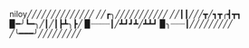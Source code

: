 niloy╱╱╱╱╱╱╱╱╱╱╱╱╱╱
╱╱┏╮╱╱╱╱╱╱╱╱╱╱╱
╱╱┃┃╱╱╱┳╱┓┳╭┫┳┓
▉━╯┗━╮╱┃╱┃┣┻╮┣╱
▉┈┈┈┈┃╱┻┛┛┻╱┻┻┛
▉╮┈┈┈┃╱╱╱╱╱╱╱╱╱
╱╰━━━╯╱╱╱╱╱╱╱╱╱

